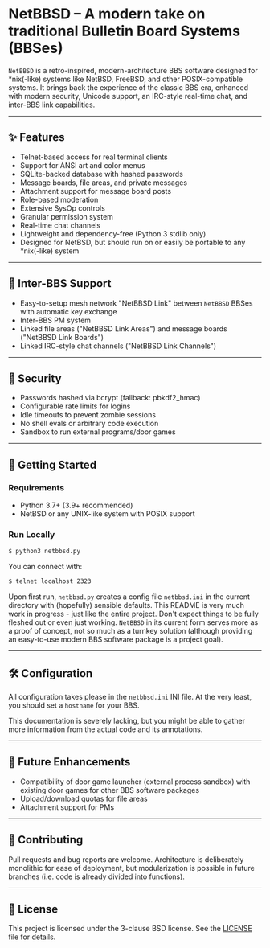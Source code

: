 # NetBBSD – A modern take on traditional Bulletin Board Systems (BBSes)

`NetBBSD` is a retro-inspired, modern-architecture BBS software designed for *nix(-like) systems like NetBSD, FreeBSD, and other POSIX-compatible systems. It brings back the experience of the classic BBS era, enhanced with modern security, Unicode support, an IRC-style real-time chat, and inter-BBS link capabilities.

---

## ✨ Features

- Telnet-based access for real terminal clients
- Support for ANSI art and color menus
- SQLite-backed database with hashed passwords
- Message boards, file areas, and private messages
- Attachment support for message board posts
- Role-based moderation
- Extensive SysOp controls
- Granular permission system
- Real-time chat channels
- Lightweight and dependency-free (Python 3 stdlib only)
- Designed for NetBSD, but should run on or easily be portable to any *nix(-like) system

---

## 📡 Inter-BBS Support

- Easy-to-setup mesh network "NetBBSD Link" between `NetBBSD` BBSes with automatic key exchange
- Inter-BBS PM system
- Linked file areas ("NetBBSD Link Areas") and message boards ("NetBBSD Link Boards")
- Linked IRC-style chat channels ("NetBBSD Link Channels")

---

## 🔐 Security

- Passwords hashed via bcrypt (fallback: pbkdf2_hmac)
- Configurable rate limits for logins
- Idle timeouts to prevent zombie sessions
- No shell evals or arbitrary code execution
- Sandbox to run external programs/door games

---

## 🚀 Getting Started

### Requirements

- Python 3.7+ (3.9+ recommended)
- NetBSD or any UNIX-like system with POSIX support

### Run Locally

```bash
$ python3 netbbsd.py
```

You can connect with:

```bash
$ telnet localhost 2323
```

Upon first run, `netbbsd.py` creates a config file `netbbsd.ini` in the current directory with (hopefully) sensible defaults.
This README is very much work in progress - just like the entire project. Don't expect things to be fully fleshed out or even just working. `NetBBSD` in its current form serves more as a proof of concept, not so much as a turnkey solution (although providing an easy-to-use modern BBS software package is a project goal).

---

## 🛠 Configuration

All configuration takes please in the `netbbsd.ini` INI file. At the very least, you should set a `hostname` for your BBS. 

This documentation is severely lacking, but you might be able to gather more information from the actual code and its annotations. 

---

## 🧩 Future Enhancements

- Compatibility of door game launcher (external process sandbox) with existing door games for other BBS software packages
- Upload/download quotas for file areas
- Attachment support for PMs

---

## 🤝 Contributing

Pull requests and bug reports are welcome. Architecture is deliberately monolithic for ease of deployment, but modularization is possible in future branches (i.e. code is already divided into functions).

---

## 📄 License

This project is licensed under the 3-clause BSD license. See the [LICENSE](LICENSE) file for details.
